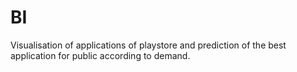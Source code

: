 # BI
Visualisation of applications of playstore and prediction of the best application for public according to demand.
